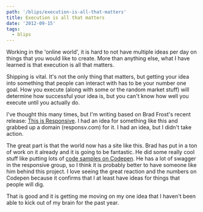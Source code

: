 ```yaml
---
path: '/blips/execution-is-all-that-matters'
title: Execution is all that matters
date: '2012-09-15'
tags:
  - blips
---
```


Working in the 'online world', it is hard to not have multiple ideas per day on things that you would like to create. More than anything else, what I have learned is that execution is all that matters. 

Shipping is vital. It's not the only thing that matters, but getting your idea into something that people can interact with has to be your number one goal. How you execute (along with some or the random market stuff) will determine how successful your idea is, but you can't know how well you execute until you actually do.

I've thought this many times, but I'm writing based on Brad Frost's recent release: [This is Responsive](http://bradfrost.github.com/this-is-responsive). I had an idea for something like this and grabbed up a domain (responsv.com) for it. I had an idea, but I didn't take action. 

The great part is that the world now has a site like this. Brad has put in a ton of work on it already and it is going to be fantastic. He did some really cool stuff like putting lots of [code samples on Codepen](http://codepen.io/bradfrost). He has a lot of swagger in the responsive group, so I think it is probably better to have someone like him behind this project. I love seeing the great reaction and the numbers on Codepen because it confirms that I at least have ideas for things that people will dig. 

That is good and it is getting me moving on my one idea that I haven't been able to kick out of my brain for the past year.